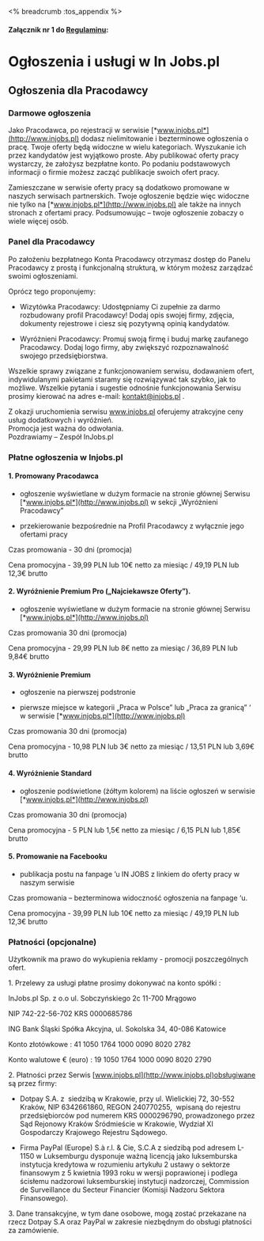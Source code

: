 <% breadcrumb :tos_appendix %>
#### Załącznik nr 1 do [Regulaminu](/regulamin):

# Ogłoszenia i usługi w In Jobs.pl

## Ogłoszenia dla Pracodawcy

### Darmowe ogłoszenia

Jako Pracodawca, po rejestracji w serwisie
[*www.injobs.pl*](http://www.injobs.pl) dodasz nielimitowanie i
bezterminowe ogłoszenia o pracę. Twoje oferty będą widoczne w wielu
kategoriach. Wyszukanie ich przez kandydatów jest wyjątkowo proste. Aby
publikować oferty pracy wystarczy, że założysz bezpłatne konto. Po
podaniu podstawowych informacji o firmie możesz zacząć publikacje swoich
ofert pracy.

Zamieszczane w serwisie oferty pracy są dodatkowo promowane w naszych
serwisach partnerskich. Twoje ogłoszenie będzie więc widoczne nie tylko
na [*www.injobs.pl*](http://www.injobs.pl) ale także na innych stronach
z ofertami pracy. Podsumowując – twoje ogłoszenie zobaczy o wiele więcej
osób.

### Panel dla Pracodawcy

Po założeniu bezpłatnego Konta Pracodawcy otrzymasz dostęp do Panelu Pracodawcy z
prostą i funkcjonalną strukturą, w którym możesz zarządzać swoimi
ogłoszeniami.

Oprócz tego proponujemy:

- Wizytówka Pracodawcy: Udostępniamy Ci zupełnie za darmo rozbudowany
profil Pracodawcy! Dodaj opis swojej firmy, zdjęcia, dokumenty
rejestrowe i ciesz się pozytywną opinią kandydatów.

- Wyróżnieni Pracodawcy: Promuj swoją firmę i buduj markę zaufanego
Pracodawcy. Dodaj logo firmy, aby zwiększyć rozpoznawalność swojego przedsiębiorstwa.

Wszelkie sprawy związane z funkcjonowaniem serwisu, dodawaniem ofert,
indywidulanymi pakietami staramy się rozwiązywać tak szybko, jak to możliwe. Wszelkie pytania i sugestie odnośnie funkcjonowania Serwisu prosimy kierować na adres e-mail:
[kontakt@injobs.pl](mailto:kontakt@injobs.pl) .

<div class="callout notice text-center">
Z okazji uruchomienia serwisu <a href="https://www.injobs.pl">www.injobs.pl</a> oferujemy atrakcyjne ceny
usług dodatkowych i wyróżnień.<br/> Promocja jest ważna do odwołania.</br>
Pozdrawiamy – Zespół InJobs.pl
</div>

### Płatne ogłoszenia w Injobs.pl

#### 1\. <strong>Promowany Pracodawca</strong>

- ogłoszenie wyświetlane w dużym formacie na stronie głównej Serwisu
[*www.injobs.pl*](http://www.injobs.pl) w sekcji „Wyróżnieni Pracodawcy”

- przekierowanie bezpośrednie na Profil Pracodawcy z wyłącznie jego
ofertami pracy

Czas promowania - 30 dni (promocja)

Cena promocyjna - 39,99 PLN lub 10€ netto za miesiąc / 49,19 PLN lub
12,3€ brutto

#### 2\. Wyróżnienie <strong>Premium Pro</strong> (&bdquo;Najciekawsze Oferty&rdquo;).

- ogłoszenie wyświetlane w dużym formacie na stronie głównej Serwisu
[*www.injobs.pl*](http://www.injobs.pl)

Czas promowania 30 dni (promocja)

Cena promocyjna - 29,99 PLN lub 8€ netto za miesiąc / 36,89 PLN lub
9,84€ brutto

#### 3\. Wyróżnienie <strong>Premium</strong>

- ogłoszenie na pierwszej podstronie

- pierwsze miejsce w kategorii „Praca w Polsce” lub „Praca za granicą” ‘
w serwisie [*www.injobs.pl*](http://www.injobs.pl)

Czas promowania 30 dni (promocja)

Cena promocyjna - 10,98 PLN lub 3€ netto za miesiąc / 13,51 PLN lub
3,69€ brutto

#### 4\. Wyróżnienie <strong>Standard</strong>

- ogłoszenie podświetlone (żółtym kolorem) na liście ogłoszeń w serwisie
[*www.injobs.pl*](http://www.injobs.pl)

Czas promowania 30 dni (promocja)

Cena promocyjna - 5 PLN lub 1,5€ netto za miesiąc / 6,15 PLN lub 1,85€
brutto

#### 5\. Promowanie na <strong>Facebooku</strong>

- publikacja postu na fanpage ’u IN JOBS z linkiem do oferty pracy w
naszym serwisie

Czas promowania – bezterminowa widoczność ogłoszenia na fanpage ‘u.

Cena promocyjna - 39,99 PLN lub 10€ netto za miesiąc / 49,19 PLN lub
12,3€ brutto

### Płatności (opcjonalne)

Użytkownik ma prawo do wykupienia reklamy - promocji poszczególnych
ofert.

1\. Przelewy za usługi płatne prosimy dokonywać na konto spółki :

InJobs.pl Sp. z o.o ul. Sobczyńskiego 2c 11-700 Mrągowo

NIP 742-22-56-702 KRS 0000685786

ING Bank Śląski Spółka Akcyjna, ul. Sokolska 34, 40-086 Katowice

Konto złotówkowe : 41 1050 1764 1000 0090 8020 2782

Konto walutowe € (euro) : 19 1050 1764 1000 0090 8020 2790

2\. Płatności przez Serwis [www.injobs.pl](http://www.injobs.pl)obsługiwane są przez firmy:

- Dotpay S.A. z  siedzibą w Krakowie, przy ul. Wielickiej 72, 30-552
Kraków, NIP 6342661860, REGON 240770255,  wpisaną do rejestru
przedsiębiorców pod numerem KRS 0000296790, prowadzonego przez Sąd
Rejonowy Kraków Śródmieście w Krakowie, Wydział XI Gospodarczy Krajowego
Rejestru Sądowego.

- Firma PayPal (Europe) S.à r.l. & Cie, S.C.A z siedzibą pod adresem
L-1150 w Luksemburgu dysponuje ważną licencją jako luksemburska
instytucja kredytowa w rozumieniu artykułu 2 ustawy o sektorze
finansowym z 5 kwietnia 1993 roku w wersji poprawionej i podlega
ścisłemu nadzorowi luksemburskiej instytucji nadzorczej, Commission de
Surveillance du Secteur Financier (Komisji Nadzoru Sektora Finansowego).

3\. Dane transakcyjne, w tym dane osobowe, mogą zostać przekazane na
rzecz Dotpay S.A oraz PayPal w zakresie niezbędnym do obsługi płatności
za zamówienie.
